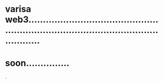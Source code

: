 # varisa web3..............................................................................................................
# soon...............
.
